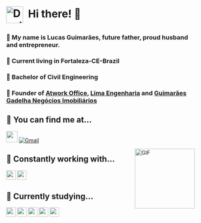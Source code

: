 
# <p> <img alt="Design Gif" src="https://media.giphy.com/media/povenlBAIz14s/giphy.gif" height="45" align="center"/>&nbsp; Hi there! 👋

### :large_blue_diamond: My name is Lucas Guimarães, future father, proud husband and entrepreneur.
### :large_blue_diamond: Current living in Fortaleza-CE-Brazil<p>
### :large_blue_diamond: Bachelor of Civil Engineering <p>
### :large_blue_diamond: Founder of **[Atwork Office](https://atworkoffice.com.br/)**<a>, **[Lima Engenharia](https://www.engenharialima.com/)**<a> and **[Guimarães Gadelha Negócios Imobiliários](https://www.lucasguimaraesimoveis.com.br/)**<a>


## :large_blue_diamond: You can find me at... 

<a href="https://www.linkedin.com/in/lucas-guimar%C3%A3es-144038b4//"><img height="30" src="https://marcas-logos.net/wp-content/uploads/2020/01/LinkedIn-s%C3%ADmbolo.jpg"></a> 
[![Gmail](https://img.shields.io/badge/Gmail-D14836?style=for-the-badge&logo=gmail&logoColor=white)](mailto:lucasgarciaglima@gmail.com)</a>

<img align="right" alt="GIF" height="160px" src="https://media.giphy.com/media/du3J3cXyzhj75IOgvA/giphy.gif" />

## :large_blue_diamond: Constantly working with... 

<img src="https://img.shields.io/badge/Trello-0052CC?style=for-the-badge&logo=trello&logoColor=white" height="25"/></a> 
<img src="https://img.shields.io/badge/Microsoft_Excel-217346?style=for-the-badge&logo=microsoft-excel&logoColor=white" height="25"/>

## :large_blue_diamond: Currently studying... 
<img src="https://img.shields.io/badge/HTML5-E34F26?style=for-the-badge&logo=html5&logoColor=white" height="25"/></a>
<img src="https://img.shields.io/badge/CSS3-1572B6?style=for-the-badge&logo=css3&logoColor=white" height="25"/></a>
<img src="https://img.shields.io/badge/javascript-%23F7DF1E.svg?&style=for-the-badge&logo=javascript&logoColor=black" height="25"/></a>
<img src="https://img.shields.io/badge/react%20-%2320232a.svg?&style=for-the-badge&logo=react&logoColor=%2361DAFB" height="25"/></a>
<img src="https://img.shields.io/badge/bootstrap%20-%23563D7C.svg?&style=for-the-badge&logo=bootstrap&logoColor=white" height="25"/>


